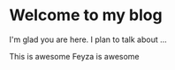 # Welcome to my blog

I'm glad you are here. I plan to talk about ...

This is awesome
Feyza is awesome
